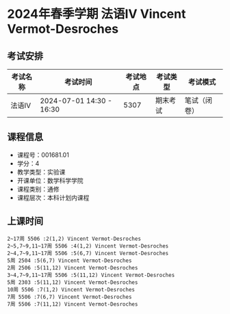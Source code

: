 # 2024年春季学期 法语Ⅳ Vincent Vermot-Desroches




## 考试安排

| 考试名称 | 考试时间 | 考试地点 | 考试类型 | 考试模式 |
| -------- | -------- | -------- | -------- | -------- |
| 法语Ⅳ | 2024-07-01 14:30 - 16:30 | 5307 | 期末考试 | 笔试（闭卷） |





## 课程信息

- 课程号：001681.01
- 学分：4
- 教学类型：实验课
- 开课单位：数学科学学院
- 课程类别：通修
- 课程层次：本科计划内课程

## 上课时间

```
2~17周 5506 :2(1,2) Vincent Vermot-Desroches
2~5,7~9,11~17周 5506 :4(1,2) Vincent Vermot-Desroches
2~4,7~9,11~17周 5506 :5(6,7) Vincent Vermot-Desroches
5周 2504 :5(6,7) Vincent Vermot-Desroches
2周 2506 :5(11,12) Vincent Vermot-Desroches
3~4,7~9,11~17周 5506 :5(11,12) Vincent Vermot-Desroches
5周 2303 :5(11,12) Vincent Vermot-Desroches
10周 5506 :7(1,2) Vincent Vermot-Desroches
7周 5506 :7(6,7) Vincent Vermot-Desroches
7周 5506 :7(11,12) Vincent Vermot-Desroches
```

